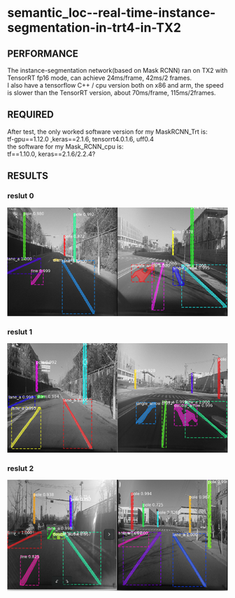 # semantic_loc--real-time-instance-segmentation-in-trt4-in-TX2

## PERFORMANCE
The instance-segmentation network(based on Mask RCNN) ran on TX2 with TensorRT fp16 mode, can achieve 24ms/frame, 42ms/2 frames.   
I also have a tensorflow C++ / cpu version both on x86 and arm, the speed is slower than the TensorRT version, about 70ms/frame, 115ms/2frames.

## REQUIRED
After test, the only worked software version for my MaskRCNN_Trt is:  
tf-gpu==1.12.0 ,keras==2.1.6, tensorrt4.0.1.6, uff0.4  
the software for my Mask_RCNN_cpu is:  
tf==1.10.0, keras==2.1.6/2.2.4?  

## RESULTS  
### reslut 0  
<p align="center">
<img src="https://github.com/hwh-hit/semantic_loc--real-time-instance-segmentation-in-trt4-TX2/raw/main/results/r0.png">
</p>

### reslut 1  
<p align="center">
<img src="https://github.com/hwh-hit/semantic_loc--real-time-instance-segmentation-in-trt4-TX2/raw/main/results/r1.png">
</p>

### reslut 2  
<p align="center">
<img src="https://github.com/hwh-hit/semantic_loc--real-time-instance-segmentation-in-trt4-TX2/raw/main/results/r2.png">
</p>
